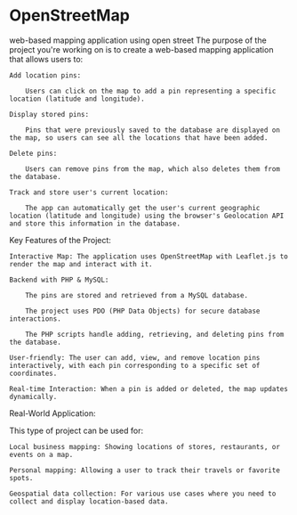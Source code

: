 # OpenStreetMap
web-based mapping application using open street
The purpose of the project you're working on is to create a web-based mapping application that allows users to:

    Add location pins:

        Users can click on the map to add a pin representing a specific location (latitude and longitude).

    Display stored pins:

        Pins that were previously saved to the database are displayed on the map, so users can see all the locations that have been added.

    Delete pins:

        Users can remove pins from the map, which also deletes them from the database.

    Track and store user's current location:

        The app can automatically get the user's current geographic location (latitude and longitude) using the browser's Geolocation API and store this information in the database.

Key Features of the Project:

    Interactive Map: The application uses OpenStreetMap with Leaflet.js to render the map and interact with it.

    Backend with PHP & MySQL:

        The pins are stored and retrieved from a MySQL database.

        The project uses PDO (PHP Data Objects) for secure database interactions.

        The PHP scripts handle adding, retrieving, and deleting pins from the database.

    User-friendly: The user can add, view, and remove location pins interactively, with each pin corresponding to a specific set of coordinates.

    Real-time Interaction: When a pin is added or deleted, the map updates dynamically.

Real-World Application:

This type of project can be used for:

    Local business mapping: Showing locations of stores, restaurants, or events on a map.

    Personal mapping: Allowing a user to track their travels or favorite spots.

    Geospatial data collection: For various use cases where you need to collect and display location-based data.
